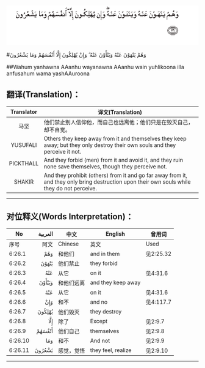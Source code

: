 ![006:026](images/006_026.gif)

#وَهُمْ يَنْهَوْنَ عَنْهُ وَيَنْأَوْنَ عَنْهُ ۖ وَإِنْ يُهْلِكُونَ إِلَّا أَنْفُسَهُمْ وَمَا يَشْعُرُونَ 

##Wahum yanhawna AAanhu wayanawna AAanhu wain yuhlikoona illa anfusahum wama yashAAuroona 

## 翻译(Translation)：

| Translator | 译文(Translation)                                            |
| :--------: | ------------------------------------------------------------ |
|    马坚    | 他们禁止别人信仰他，而自己也远离他；他们只是在毁灭自己，却不自觉。 |
|  YUSUFALI  | Others they keep away from it and themselves they keep away; but they only destroy their own souls and they perceive it not. |
| PICKTHALL  | And they forbid (men) from it and avoid it, and they ruin none save themselves, though they perceive not. |
|   SHAKIR   | And they prohibit (others) from it and go far away from it, and they only bring destruction upon their own souls while they do not perceive. |

---

## 对位释义(Words Interpretation)：

| No   | العربية | 中文    | English | 曾用词 |
| ---- | ------: | ------- | ------- | ------ |
| 序号 |    阿文 | Chinese | 英文    | Used   |
| 6:26.1  | وَهُمْ    | 和他们     | and in them        | 见2:25.32 |
| 6:26.2  | يَنْهَوْنَ  | 他们禁止   | they forbid        |           |
| 6:26.3  | عَنْهُ    | 从它       | on it              | 见4:31.6  |
| 6:26.4  | وَيَنْأَوْنَ | 和他们远离 | and they keep away |           |
| 6:26.5  | عَنْهُ    | 从它       | on it              | 见4:31.6  |
| 6:26.6  | وَإِنْ    | 和不       | and no             | 见4:117.7 |
| 6:26.7  | يُهْلِكُونَ | 他们毁灭   | they destroy       |           |
| 6:26.8  | إِلَّا    | 除了       | Except             | 见2:9.7   |
| 6:26.9  | أَنْفُسَهُمْ | 他们自己   | themselves         | 见2:9.8   |
| 6:26.10 | وَمَا    | 和不       | And not            | 见2:9.9   |
| 6:26.11 | يَشْعُرُونَ | 感觉，觉悟 | they feel, realize | 见2:9.10  |

---
